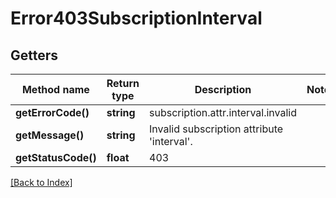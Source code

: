 # Error403SubscriptionInterval

## Getters

Method name | Return type | Description | Notes
------------ | ------------- | ------------- | -------------
**getErrorCode()** | **string** | subscription.attr.interval.invalid |
**getMessage()** | **string** | Invalid subscription attribute 'interval'. |
**getStatusCode()** | **float** | 403 |

[[Back to Index]](../index.md)
